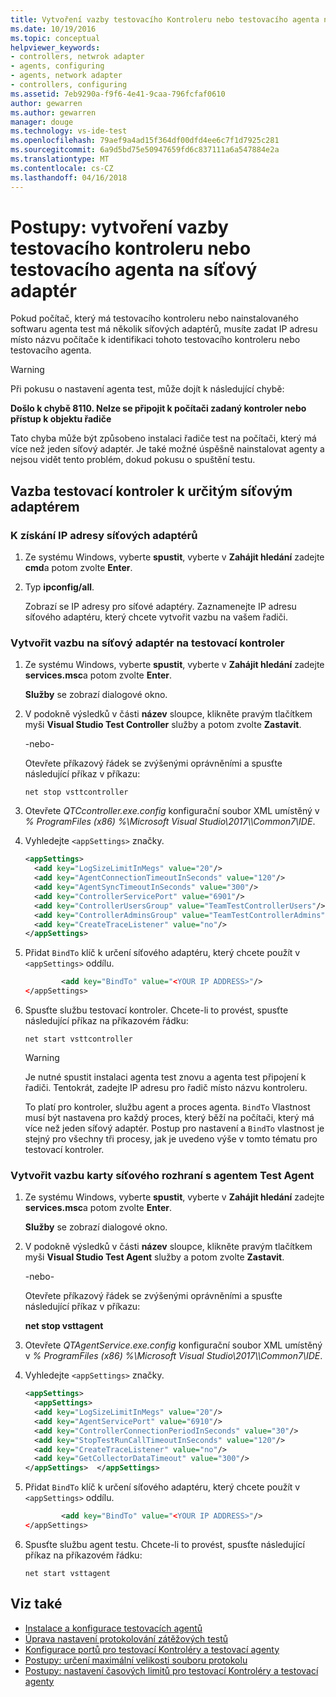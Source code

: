 ```yaml
---
title: Vytvoření vazby testovacího Kontroleru nebo testovacího agenta na síťový adaptér v sadě Visual Studio | Microsoft Docs
ms.date: 10/19/2016
ms.topic: conceptual
helpviewer_keywords:
- controllers, netwrok adapter
- agents, configuring
- agents, network adapter
- controllers, configuring
ms.assetid: 7eb9290a-f9f6-4e41-9caa-796fcfaf0610
author: gewarren
ms.author: gewarren
manager: douge
ms.technology: vs-ide-test
ms.openlocfilehash: 79aef9a4ad15f364df00dfd4ee6c7f1d7925c281
ms.sourcegitcommit: 6a9d5bd75e50947659fd6c837111a6a547884e2a
ms.translationtype: MT
ms.contentlocale: cs-CZ
ms.lasthandoff: 04/16/2018
---
```

# <a name="how-to-bind-a-test-controller-or-test-agent-to-a-network-adapter"></a>Postupy: vytvoření vazby testovacího kontroleru nebo testovacího agenta na síťový adaptér

Pokud počítač, který má testovacího kontroleru nebo nainstalovaného softwaru agenta test má několik síťových adaptérů, musíte zadat IP adresu místo názvu počítače k identifikaci tohoto testovacího kontroleru nebo testovacího agenta.

> [!WARNING]
> Při pokusu o nastavení agenta test, může dojít k následující chybě:
>
> **Došlo k chybě 8110. Nelze se připojit k počítači zadaný kontroler nebo přístup k objektu řadiče**
>
> Tato chyba může být způsobeno instalaci řadiče test na počítači, který má více než jeden síťový adaptér. Je také možné úspěšně nainstalovat agenty a nejsou vidět tento problém, dokud pokusu o spuštění testu.

## <a name="binding-a-test-controller-to-a-specific-network-adapter"></a>Vazba testovací kontroler k určitým síťovým adaptérem

### <a name="to-obtain-the-ip-addresses-of-the-network-adapters"></a>K získání IP adresy síťových adaptérů

1.  Ze systému Windows, vyberte **spustit**, vyberte v **Zahájit hledání** zadejte **cmd**a potom zvolte **Enter**.

2.  Typ **ipconfig/all**.

     Zobrazí se IP adresy pro síťové adaptéry. Zaznamenejte IP adresu síťového adaptéru, který chcete vytvořit vazbu na vašem řadiči.

### <a name="to-bind-a-network-adapter-to-a-test-controller"></a>Vytvořit vazbu na síťový adaptér na testovací kontroler

1.  Ze systému Windows, vyberte **spustit**, vyberte v **Zahájit hledání** zadejte **services.msc**a potom zvolte **Enter**.

     **Služby** se zobrazí dialogové okno.

2.  V podokně výsledků v části **název** sloupce, klikněte pravým tlačítkem myši **Visual Studio Test Controller** služby a potom zvolte **Zastavit**.

     -nebo-

     Otevřete příkazový řádek se zvýšenými oprávněními a spusťte následující příkaz v příkazu:

     `net stop vsttcontroller`

3.  Otevřete *QTCcontroller.exe.config* konfigurační soubor XML umístěný v *% ProgramFiles (x86) %\Microsoft Visual Studio\2017\\<edition>\Common7\IDE*.

4.  Vyhledejte `<appSettings>` značky.

    ```xml
    <appSettings>
      <add key="LogSizeLimitInMegs" value="20"/>
      <add key="AgentConnectionTimeoutInSeconds" value="120"/>
      <add key="AgentSyncTimeoutInSeconds" value="300"/>
      <add key="ControllerServicePort" value="6901"/>
      <add key="ControllerUsersGroup" value="TeamTestControllerUsers"/>
      <add key="ControllerAdminsGroup" value="TeamTestControllerAdmins"/>
      <add key="CreateTraceListener" value="no"/>
    </appSettings>
    ```

5.  Přidat `BindTo` klíč k určení síťového adaptéru, který chcete použít v `<appSettings>` oddílu.

    ```xml
            <add key="BindTo" value="<YOUR IP ADDRESS>"/>
    </appSettings>
    ```

6.  Spusťte službu testovací kontroler. Chcete-li to provést, spusťte následující příkaz na příkazovém řádku:

    `net start vsttcontroller`

    > [!WARNING]
    > Je nutné spustit instalaci agenta test znovu a agenta test připojení k řadiči. Tentokrát, zadejte IP adresu pro řadič místo názvu kontroleru.

     To platí pro kontroler, službu agent a proces agenta. `BindTo` Vlastnost musí být nastavena pro každý proces, který běží na počítači, který má více než jeden síťový adaptér. Postup pro nastavení a `BindTo` vlastnost je stejný pro všechny tři procesy, jak je uvedeno výše v tomto tématu pro testovací kontroler.

### <a name="to-bind-a-network-interface-card-to-a-test-agent"></a>Vytvořit vazbu karty síťového rozhraní s agentem Test Agent

1.  Ze systému Windows, vyberte **spustit**, vyberte v **Zahájit hledání** zadejte **services.msc**a potom zvolte **Enter**.

    **Služby** se zobrazí dialogové okno.

2.  V podokně výsledků v části **název** sloupce, klikněte pravým tlačítkem myši **Visual Studio Test Agent** služby a potom zvolte **Zastavit**.

     -nebo-

     Otevřete příkazový řádek se zvýšenými oprávněními a spusťte následující příkaz v příkazu:

     **net stop vsttagent**

3.  Otevřete *QTAgentService.exe.config* konfigurační soubor XML umístěný v *% ProgramFiles (x86) %\Microsoft Visual Studio\2017\\<edition>\Common7\IDE*.

4.  Vyhledejte `<appSettings>` značky.

    ```xml
    <appSettings>
      <appSettings>
      <add key="LogSizeLimitInMegs" value="20"/>
      <add key="AgentServicePort" value="6910"/>
      <add key="ControllerConnectionPeriodInSeconds" value="30"/>
      <add key="StopTestRunCallTimeoutInSeconds" value="120"/>
      <add key="CreateTraceListener" value="no"/>
      <add key="GetCollectorDataTimeout" value="300"/>
    </appSettings>  </appSettings>
    ```

5.  Přidat `BindTo` klíč k určení síťového adaptéru, který chcete použít v `<appSettings>` oddílu.

    ```xml
            <add key="BindTo" value="<YOUR IP ADDRESS>"/>
    </appSettings>
    ```

6.  Spusťte službu agent testu. Chcete-li to provést, spusťte následující příkaz na příkazovém řádku:

    `net start vsttagent`

## <a name="see-also"></a>Viz také

- [Instalace a konfigurace testovacích agentů](../test/lab-management/install-configure-test-agents.md)
- [Úprava nastavení protokolování zátěžových testů](../test/modify-load-test-logging-settings.md)
- [Konfigurace portů pro testovací Kontroléry a testovací agenty](../test/configure-ports-for-test-controllers-and-test-agents.md)
- [Postupy: určení maximální velikosti souboru protokolu](../test/how-to-specify-the-maximum-size-for-the-log-file.md)
- [Postupy: nastavení časových limitů pro testovací Kontroléry a testovací agenty](../test/how-to-specify-timeout-periods-for-test-controllers-and-test-agents.md)